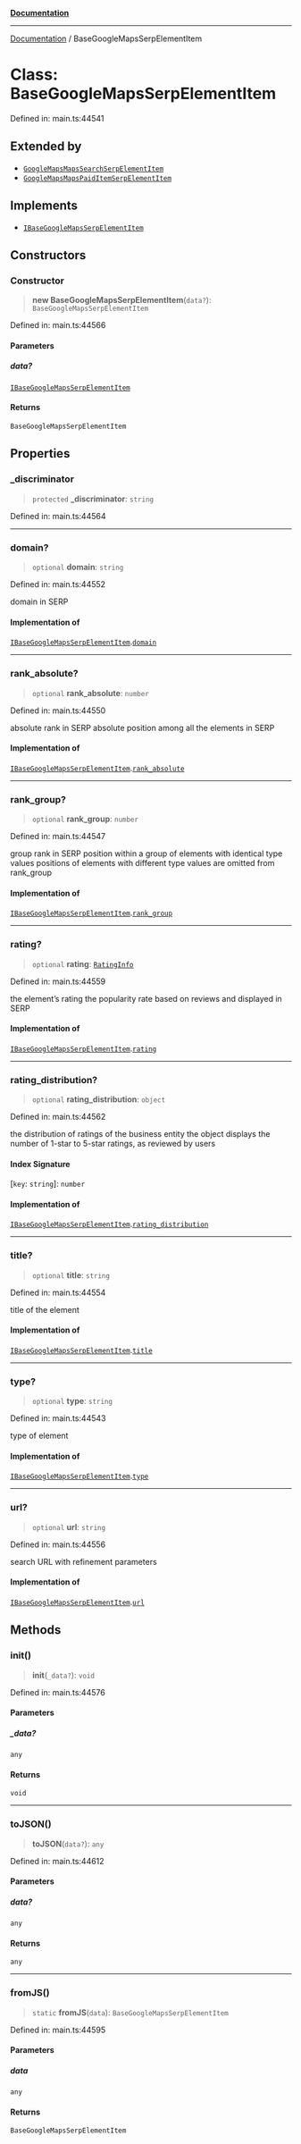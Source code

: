 [**Documentation**](../README.md)

***

[Documentation](../README.md) / BaseGoogleMapsSerpElementItem

# Class: BaseGoogleMapsSerpElementItem

Defined in: main.ts:44541

## Extended by

- [`GoogleMapsMapsSearchSerpElementItem`](GoogleMapsMapsSearchSerpElementItem.md)
- [`GoogleMapsMapsPaidItemSerpElementItem`](GoogleMapsMapsPaidItemSerpElementItem.md)

## Implements

- [`IBaseGoogleMapsSerpElementItem`](../interfaces/IBaseGoogleMapsSerpElementItem.md)

## Constructors

### Constructor

> **new BaseGoogleMapsSerpElementItem**(`data?`): `BaseGoogleMapsSerpElementItem`

Defined in: main.ts:44566

#### Parameters

##### data?

[`IBaseGoogleMapsSerpElementItem`](../interfaces/IBaseGoogleMapsSerpElementItem.md)

#### Returns

`BaseGoogleMapsSerpElementItem`

## Properties

### \_discriminator

> `protected` **\_discriminator**: `string`

Defined in: main.ts:44564

***

### domain?

> `optional` **domain**: `string`

Defined in: main.ts:44552

domain in SERP

#### Implementation of

[`IBaseGoogleMapsSerpElementItem`](../interfaces/IBaseGoogleMapsSerpElementItem.md).[`domain`](../interfaces/IBaseGoogleMapsSerpElementItem.md#domain)

***

### rank\_absolute?

> `optional` **rank\_absolute**: `number`

Defined in: main.ts:44550

absolute rank in SERP
absolute position among all the elements in SERP

#### Implementation of

[`IBaseGoogleMapsSerpElementItem`](../interfaces/IBaseGoogleMapsSerpElementItem.md).[`rank_absolute`](../interfaces/IBaseGoogleMapsSerpElementItem.md#rank_absolute)

***

### rank\_group?

> `optional` **rank\_group**: `number`

Defined in: main.ts:44547

group rank in SERP
position within a group of elements with identical type values
positions of elements with different type values are omitted from rank_group

#### Implementation of

[`IBaseGoogleMapsSerpElementItem`](../interfaces/IBaseGoogleMapsSerpElementItem.md).[`rank_group`](../interfaces/IBaseGoogleMapsSerpElementItem.md#rank_group)

***

### rating?

> `optional` **rating**: [`RatingInfo`](RatingInfo.md)

Defined in: main.ts:44559

the element’s rating 
the popularity rate based on reviews and displayed in SERP

#### Implementation of

[`IBaseGoogleMapsSerpElementItem`](../interfaces/IBaseGoogleMapsSerpElementItem.md).[`rating`](../interfaces/IBaseGoogleMapsSerpElementItem.md#rating)

***

### rating\_distribution?

> `optional` **rating\_distribution**: `object`

Defined in: main.ts:44562

the distribution of ratings of the business entity
the object displays the number of 1-star to 5-star ratings, as reviewed by users

#### Index Signature

\[`key`: `string`\]: `number`

#### Implementation of

[`IBaseGoogleMapsSerpElementItem`](../interfaces/IBaseGoogleMapsSerpElementItem.md).[`rating_distribution`](../interfaces/IBaseGoogleMapsSerpElementItem.md#rating_distribution)

***

### title?

> `optional` **title**: `string`

Defined in: main.ts:44554

title of the element

#### Implementation of

[`IBaseGoogleMapsSerpElementItem`](../interfaces/IBaseGoogleMapsSerpElementItem.md).[`title`](../interfaces/IBaseGoogleMapsSerpElementItem.md#title)

***

### type?

> `optional` **type**: `string`

Defined in: main.ts:44543

type of element

#### Implementation of

[`IBaseGoogleMapsSerpElementItem`](../interfaces/IBaseGoogleMapsSerpElementItem.md).[`type`](../interfaces/IBaseGoogleMapsSerpElementItem.md#type)

***

### url?

> `optional` **url**: `string`

Defined in: main.ts:44556

search URL with refinement parameters

#### Implementation of

[`IBaseGoogleMapsSerpElementItem`](../interfaces/IBaseGoogleMapsSerpElementItem.md).[`url`](../interfaces/IBaseGoogleMapsSerpElementItem.md#url)

## Methods

### init()

> **init**(`_data?`): `void`

Defined in: main.ts:44576

#### Parameters

##### \_data?

`any`

#### Returns

`void`

***

### toJSON()

> **toJSON**(`data?`): `any`

Defined in: main.ts:44612

#### Parameters

##### data?

`any`

#### Returns

`any`

***

### fromJS()

> `static` **fromJS**(`data`): `BaseGoogleMapsSerpElementItem`

Defined in: main.ts:44595

#### Parameters

##### data

`any`

#### Returns

`BaseGoogleMapsSerpElementItem`
